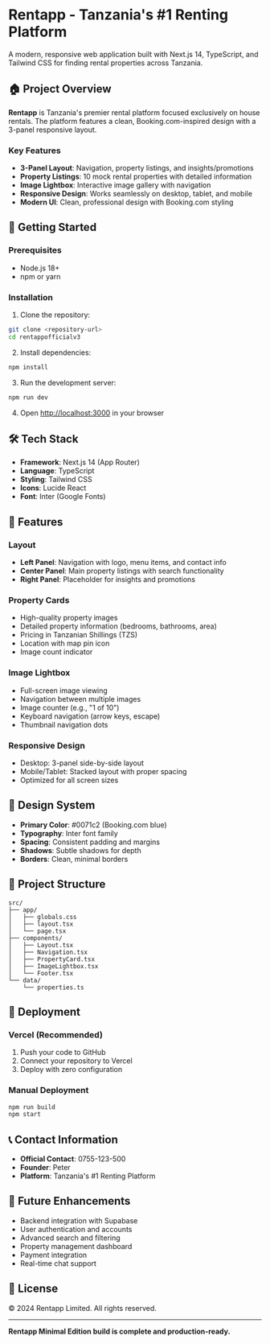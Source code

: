 # Rentapp - Tanzania's #1 Renting Platform

A modern, responsive web application built with Next.js 14, TypeScript, and Tailwind CSS for finding rental properties across Tanzania.

## 🏠 Project Overview

**Rentapp** is Tanzania's premier rental platform focused exclusively on house rentals. The platform features a clean, Booking.com-inspired design with a 3-panel responsive layout.

### Key Features

- **3-Panel Layout**: Navigation, property listings, and insights/promotions
- **Property Listings**: 10 mock rental properties with detailed information
- **Image Lightbox**: Interactive image gallery with navigation
- **Responsive Design**: Works seamlessly on desktop, tablet, and mobile
- **Modern UI**: Clean, professional design with Booking.com styling

## 🚀 Getting Started

### Prerequisites

- Node.js 18+ 
- npm or yarn

### Installation

1. Clone the repository:
```bash
git clone <repository-url>
cd rentappofficialv3
```

2. Install dependencies:
```bash
npm install
```

3. Run the development server:
```bash
npm run dev
```

4. Open [http://localhost:3000](http://localhost:3000) in your browser

## 🛠 Tech Stack

- **Framework**: Next.js 14 (App Router)
- **Language**: TypeScript
- **Styling**: Tailwind CSS
- **Icons**: Lucide React
- **Font**: Inter (Google Fonts)

## 📱 Features

### Layout
- **Left Panel**: Navigation with logo, menu items, and contact info
- **Center Panel**: Main property listings with search functionality
- **Right Panel**: Placeholder for insights and promotions

### Property Cards
- High-quality property images
- Detailed property information (bedrooms, bathrooms, area)
- Pricing in Tanzanian Shillings (TZS)
- Location with map pin icon
- Image count indicator

### Image Lightbox
- Full-screen image viewing
- Navigation between multiple images
- Image counter (e.g., "1 of 10")
- Keyboard navigation (arrow keys, escape)
- Thumbnail navigation dots

### Responsive Design
- Desktop: 3-panel side-by-side layout
- Mobile/Tablet: Stacked layout with proper spacing
- Optimized for all screen sizes

## 🎨 Design System

- **Primary Color**: #0071c2 (Booking.com blue)
- **Typography**: Inter font family
- **Spacing**: Consistent padding and margins
- **Shadows**: Subtle shadows for depth
- **Borders**: Clean, minimal borders

## 📁 Project Structure

```
src/
├── app/
│   ├── globals.css
│   ├── layout.tsx
│   └── page.tsx
├── components/
│   ├── Layout.tsx
│   ├── Navigation.tsx
│   ├── PropertyCard.tsx
│   ├── ImageLightbox.tsx
│   └── Footer.tsx
└── data/
    └── properties.ts
```

## 🚀 Deployment

### Vercel (Recommended)

1. Push your code to GitHub
2. Connect your repository to Vercel
3. Deploy with zero configuration

### Manual Deployment

```bash
npm run build
npm start
```

## 📞 Contact Information

- **Official Contact**: 0755-123-500
- **Founder**: Peter
- **Platform**: Tanzania's #1 Renting Platform

## 🔮 Future Enhancements

- Backend integration with Supabase
- User authentication and accounts
- Advanced search and filtering
- Property management dashboard
- Payment integration
- Real-time chat support

## 📄 License

© 2024 Rentapp Limited. All rights reserved.

---

**Rentapp Minimal Edition build is complete and production-ready.**
